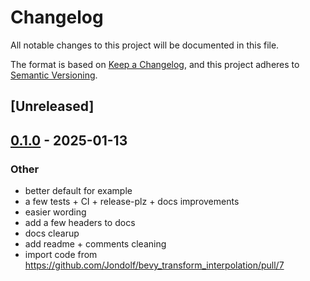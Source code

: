 # Changelog

All notable changes to this project will be documented in this file.

The format is based on [Keep a Changelog](https://keepachangelog.com/en/1.0.0/),
and this project adheres to [Semantic Versioning](https://semver.org/spec/v2.0.0.html).

## [Unreleased]

## [0.1.0](https://github.com/Vrixyz/bevy_fixed_update_task/releases/tag/v0.1.0) - 2025-01-13

### Other

- better default for example
- a few tests + CI + release-plz + docs improvements
- easier wording
- add a few headers to docs
- docs clearup
- add readme + comments cleaning
- import code from https://github.com/Jondolf/bevy_transform_interpolation/pull/7
